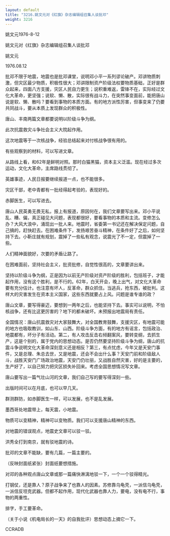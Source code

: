 ```yaml
---
layout: default
title: "3216.姚文元对《红旗》杂志编辑组召集人谈批邓"
weight: 3216
---
```


姚文元1976-8-12

姚文元对《红旗》杂志编辑组召集人谈批邓

姚文元

1976.08.12

批邓不限于地震，地震也是批邓课堂，说明邓小平一系列谬论破产。邓讲物质刺激，但灾区最少物质，积极性很大；邓讲限制资产阶级法权要物质基础，正好是群众起来，四面八方支援，灾区人民自力更生；说积重难返，雷锋不在，实际经过文化大革命，更坚强；说软、懒、散，实际很有战斗力，在突然事变面前，能把唐山说是软、懒、散吗？要看到事物的本质方面。有的地方派性厉害，但事变来了仍要共同战斗，要从本质上发现群众的积极性。

唐山、丰南两篇文章都要说明以阶级斗争为纲。

此次抗震救灾斗争社会主义大院起作用。

这次地震等于一次核战争，经验总结起来对付核战争很有用的。

有些观察到的材料，可以写进文章。

从路线上看，和62年是鲜明对照。那时白猫黑猫，资本主义泛滥。现在经过多次运动，文化大革命，主席路线贯彻了。

英雄事迹，人民日报要继续报道一点，也不能很多。

灾区干部，老中青都有一批经得起考验的，表现好的。

赤脚医生，可以写进去。

唐山人民英勇无畏无私，报上有报道，原因何在，我们文章要写出来。邓小平说乱、糟、偏，真正碰见大问题，表现都很好，要看事物的本质和主流。变修怎么办？大风大浪中，涌现出一批人来。地震时，省委第一书记还在解决保定问题，自己搞的，赶快赶去。在困难条件下，发扬艰苦奋斗精神，在条件好了之后，如何坚持下去。小靳庄就有规划，震掉了一些私有观念，说震光了不一定，但震掉了一些。

人们精神面貌好，次要的矛盾让路了。

在困难面前，坚持社会主义，批资批修，自觉性很高的，文章要讲出来。

坚持以阶级斗争为纲，正是因为以前无产阶级对资产阶级的胜利，包括班子，才能起作用，没有这个胜利，是不行的。62年，白天开会，晚上出气，对文化大革命要有充分估计。也注意有坏人，反革命，群众抓住。当逃兵，抢东西，被批判。这样大的灾害发生在资本主义国家，这些东西就要占上风。问题是谁专谁的政？

唐山文章，要写得豪迈，要想到一两年之后，也能坚持下去。事实可以说明，不怕核战争，还有比这更厉害的？地下的都未破坏。未预报出地震局有责任。

全国情况：唐山抗震救灾对大家鼓舞大，对全国教育鼓舞，支援灾区，有地震可能的地方也吸取教训，如山东、山西。阶级斗争方面，有的地方有谣言，包括政治、地震都有，坏分子有活动。第二，有人攻击反击右倾翻案风，要转变纲，去抓生产，这是个别的，属于党内的思想动态。是否仍然要坚持阶级斗争为纲，唐山的抗震斗争说明文化大革命深刻意义还是相反？第三，有点忧虑，今年又是天安门事件，又是总理、朱总去世，又是地震，还会不会出什么事？天安门前和阶级敌人斗，战胜天安门广场政治地震，天安门仍壮丽，又战胜自然灾害，好的是主要的，生产好了，以自己努力把灾区损失补回来。考虑全国思想情况写文章。

唐山要写出一篇气壮山河的文章，我们自己写的要写得深刻一些。

出版时间可以在月底，也可以早几天。

群测群防，如赤脚医生一样，可以发展，也不是乱发展。

墨西哥处地震带上，每天震，小地震。

物质可以变精神，精神可以变物质。我们可以支援唐山精神的东西。

对地震的错误观点，地震史文章可以驳一驳。

洪秀全打到南京，就有驳地震的诗。

批邓的文章不能缺，要有几篇，一篇主要的。

（反映封面纸紧张）封面纸要想措施。

对邓的各种观点唐山文章或那一篇痛快淋漓地驳一下，一个一个驳得精光。

打钢仗，还是靠人？原子战争来了也靠人的因素。苏修靠乌龟壳，一派信乌龟壳，一派信反坦克武器。但都不起作用，现代化武器也靠人力，要电，没有电不行，事物的两重性。

排字，手工要革命。

（关于小说《机电局长的一天》的自我批评）思想动态上摘它一下。

CCRADB

